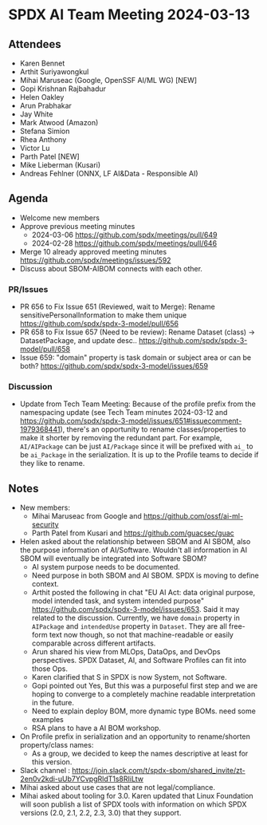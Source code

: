 # SPDX AI Team Meeting 2024-03-13

## Attendees
- Karen Bennet
- Arthit Suriyawongkul
- Mihai Maruseac (Google, OpenSSF AI/ML WG) [NEW]
- Gopi Krishnan Rajbahadur
- Helen Oakley
- Arun Prabhakar
- Jay White
- Mark Atwood (Amazon)
- Stefana Simion
- Rhea Anthony
- Victor Lu
- Parth Patel [NEW]
- Mike Lieberman (Kusari)
- Andreas Fehlner (ONNX, LF AI&Data - Responsible AI)

## Agenda
- Welcome new members
- Approve previous meeting minutes
  - 2024-03-06 https://github.com/spdx/meetings/pull/649
  - 2024-02-28 https://github.com/spdx/meetings/pull/646
- Merge 10 already approved meeting minutes https://github.com/spdx/meetings/issues/592
- Discuss about SBOM-AIBOM connects with each other.

### PR/Issues
- PR 656 to Fix Issue 651 (Reviewed, wait to Merge): Rename sensitivePersonalInformation to make them unique
  https://github.com/spdx/spdx-3-model/pull/656
- PR 658 to Fix Issue 657 (Need to be review): Rename Dataset (class) -> DatasetPackage, and update desc..
  https://github.com/spdx/spdx-3-model/pull/658
- Issue 659: "domain" property is task domain or subject area or can be both?
  https://github.com/spdx/spdx-3-model/issues/659

### Discussion
- Update from Tech Team Meeting: Because of the profile prefix from the namespacing update
  (see Tech Team minutes 2024-03-12 and https://github.com/spdx/spdx-3-model/issues/651#issuecomment-1979368441),
  there's an opportunity to rename classes/properties to make it shorter by removing the redundant part.
  For example, `AI/AIPackage` can be just `AI/Package` since it will be prefixed with `ai_` to be `ai_Package`
  in the serialization. It is up to the Profile teams to decide if they like to rename.

## Notes
- New members:
    - Mihai Maruseac from Google and https://github.com/ossf/ai-ml-security
    - Parth Patel from Kusari and https://github.com/guacsec/guac
- Helen asked about the relationship between SBOM and AI SBOM, also the purpose information of AI/Software.
  Wouldn't all information in AI SBOM will eventually be integrated into Software SBOM?
  - AI system purpose needs to be documented.
  - Need purpose in both SBOM and AI SBOM. SPDX is moving to define context.
  - Arthit posted the following in chat
    "EU AI Act: data original purpose, model intended task, and system intended purpose"
    https://github.com/spdx/spdx-3-model/issues/653. Said it may related to the discussion.
    Currently, we have `domain` property in `AIPackage` and `intendedUse` property in `Dataset`.
    They are all free-form text now though, so not that machine-readable or easily
    comparable across different artifacts.
  - Arun shared his view from MLOps, DataOps, and DevOps perspectives.
    SPDX Dataset, AI, and Software Profiles can fit into those Ops.
  - Karen clarified that S in SPDX is now System, not Software.
  - Gopi pointed out Yes, But this was a purposeful first step and we are hoping to converge
    to a completely machine readable interpretation in the future.
  - Need to explain deploy BOM, more dynamic type BOMs. need some examples
  - RSA plans to have a AI BOM workshop.
- On Profile prefix in serialization and an opportunity to rename/shorten property/class names:
  - As a group, we decided to keep the names descriptive at least for this version.
- Slack channel : https://join.slack.com/t/spdx-sbom/shared_invite/zt-2en0v2kdi-uUb7YCvpgRldT1s8RIiLtw
- Mihai asked about use cases that are not legal/compliance.
- Mihai asked about tooling for 3.0. Karen updated that Linux Foundation will soon publish
  a list of SPDX tools with information on which SPDX versions (2.0, 2.1, 2.2, 2.3, 3.0) that they support.
